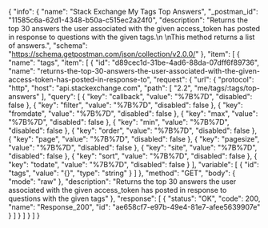 {
  "info": {
    "name": "Stack Exchange My Tags Top Answers",
    "_postman_id": "11585c6a-62d1-4348-b50a-c515ec2a24f0",
    "description": "Returns the top 30 answers the user associated with the given access_token has posted in response to questions with the given tags.\n \nThis method returns a list of answers.",
    "schema": "https://schema.getpostman.com/json/collection/v2.0.0/"
  },
  "item": [
    {
      "name": "tags",
      "item": [
        {
          "id": "d89cec1d-31be-4ad6-88da-07dff6f89736",
          "name": "returns-the-top-30-answers-the-user-associated-with-the-given-access-token-has-posted-in-response-to",
          "request": {
            "url": {
              "protocol": "http",
              "host": "api.stackexchange.com",
              "path": [
                "2.2",
                "me/tags/:tags/top-answers"
              ],
              "query": [
                {
                  "key": "callback",
                  "value": "%7B%7D",
                  "disabled": false
                },
                {
                  "key": "filter",
                  "value": "%7B%7D",
                  "disabled": false
                },
                {
                  "key": "fromdate",
                  "value": "%7B%7D",
                  "disabled": false
                },
                {
                  "key": "max",
                  "value": "%7B%7D",
                  "disabled": false
                },
                {
                  "key": "min",
                  "value": "%7B%7D",
                  "disabled": false
                },
                {
                  "key": "order",
                  "value": "%7B%7D",
                  "disabled": false
                },
                {
                  "key": "page",
                  "value": "%7B%7D",
                  "disabled": false
                },
                {
                  "key": "pagesize",
                  "value": "%7B%7D",
                  "disabled": false
                },
                {
                  "key": "site",
                  "value": "%7B%7D",
                  "disabled": false
                },
                {
                  "key": "sort",
                  "value": "%7B%7D",
                  "disabled": false
                },
                {
                  "key": "todate",
                  "value": "%7B%7D",
                  "disabled": false
                }
              ],
              "variable": [
                {
                  "id": "tags",
                  "value": "{}",
                  "type": "string"
                }
              ]
            },
            "method": "GET",
            "body": {
              "mode": "raw"
            },
            "description": "Returns the top 30 answers the user associated with the given access_token has posted in response to questions with the given tags"
          },
          "response": [
            {
              "status": "OK",
              "code": 200,
              "name": "Response_200",
              "id": "ae658cf7-e97b-49e4-81e7-afee5639907e"
            }
          ]
        }
      ]
    }
  ]
}